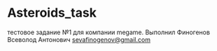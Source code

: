 # Asteroids_task
тестовое задание №1 для компании megame. Выполнил Финогенов Всеволод Антонович sevafinogenov@gmail.com
